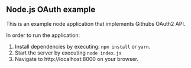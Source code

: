 ## Node.js OAuth example

This is an example node application that implements Githubs OAuth2 API.

In order to run the application:

1. Install dependencies by executing: `npm install` or `yarn`.
2. Start the server by executing `node index.js`
3. Navigate to http://localhost:8000 on your browser.
